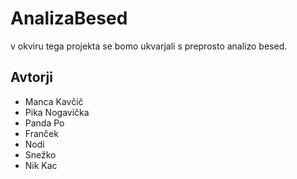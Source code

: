 # AnalizaBesed

v okviru tega projekta se bomo ukvarjali s preprosto analizo besed.

## Avtorji


* Manca Kavčič
* Pika Nogavička
* Panda Po
* Franček
* Nodi
* Snežko
* Nik Kac